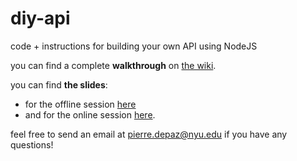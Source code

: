 # diy-api
code + instructions for building your own API using NodeJS

you can find a complete **walkthrough** on [the wiki](https://github.com/pierredepaz/diy-api/wiki).

you can find **the slides**: 
* for the offline session [here](https://docs.google.com/presentation/d/1UaQLuTYk3AaQpaLw_dzs6eheXG9CHjaGUr-vhVhsVbQ/edit#slide=id.g1e3e075ba7_0_26) 
* and for the online session [here](https://docs.google.com/presentation/d/1nUogPX7vfvhgF-9UCrft8RoKThYg-atuaLCZPnGs2mY/edit?usp=sharing).

feel free to send an email at [pierre.depaz@nyu.edu](mailto:pierre.depaz@nyu.edu) if you have any questions!
